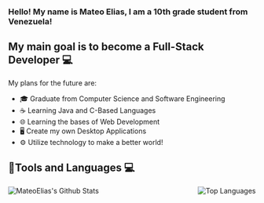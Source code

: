 ### Hello! My name is Mateo Elias, I am a 10th grade student from Venezuela!

## My main goal is to become a Full-Stack Developer 💻 
My plans for the future are:
- 🎓 Graduate from Computer Science and Software Engineering 
- ☕ Learning Java and C-Based Languages
- 🌐 Learning the bases of Web Development
- 🖥️ Create my own Desktop Applications
- ⚙️ Utilize technology to make a better world!

## 🔧Tools and Languages 💻

<img align="left" alt="MateoElias's Github Stats" src = "https://github-readme-stats.vercel.aoo/api?username=MateoElias&show_icons=true&theme=radical&count_private=true" />


<img align="right" alt="Top Languages" src="https://github-readme-stats.vercel.app/api/top-langs/?username=MateoElias&langs_count=8&theme=radical" />

